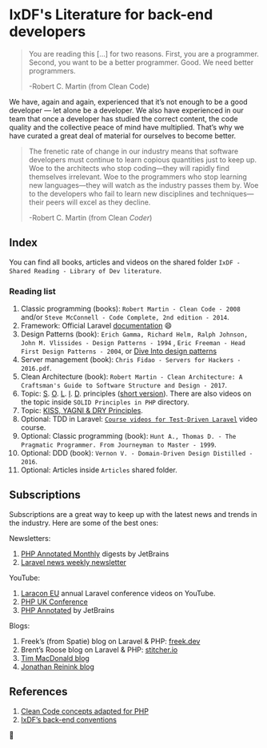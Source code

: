 # IxDF's Literature for back-end developers

> You are reading this [...] for two reasons. First, you are a programmer. Second, you want to be a better programmer. Good. We need better programmers.
>
> -Robert C. Martin (from Clean Code)

We have, again and again, experienced that it’s not enough to be a good developer — let alone be a developer. We also have
experienced in our team that once a developer has studied the correct content, the code quality and the collective peace of mind
have multiplied. That’s why we have curated a great deal of material for ourselves to become better.

> The frenetic rate of change in our industry means that software developers must continue to learn copious quantities just to keep up.
> Woe to the architects who stop coding—they will rapidly find themselves irrelevant. Woe to the programmers who stop learning new
> languages—they will watch as the industry passes them by. Woe to the developers who fail to learn new disciplines and techniques—their
> peers will excel as they decline.
>
> -Robert C. Martin (from Clean _Coder_)

## Index

You can find all books, articles and videos on the shared folder `IxDF - Shared Reading - Library of Dev literature`.

### Reading list

1.  Classic programming (books): `Robert Martin - Clean Code - 2008` and/or `Steve McConnell - Code Complete, 2nd edition - 2014`.
1.  Framework: Official Laravel [documentation](https://laravel.com/docs/) :smile:
1.  Design Patterns (book): `Erich Gamma, Richard Helm, Ralph Johnson, John M. Vlissides - Design Patterns - 1994` , `Eric Freeman - Head First Design Patterns - 2004`, or [Dive Into design patterns](https://refactoring.guru/design-patterns/book)
1.  Server management (book): `Chris Fidao - Servers for Hackers - 2016.pdf`.
1.  Clean Architecture (book): `Robert Martin - Clean Architecture: A Craftsman's Guide to Software Structure and Design - 2017`.
1.  Topic:
    [S](https://code.tutsplus.com/tutorials/solid-part-1-the-single-responsibility-principle--net-36074).
    [O](https://code.tutsplus.com/tutorials/solid-part-2-the-openclosed-principle--net-36600).
    [L](https://code.tutsplus.com/tutorials/solid-part-3-liskov-substitution-interface-segregation-principles--net-36710).
    [I](https://code.tutsplus.com/tutorials/solid-part-4-the-dependency-inversion-principle--net-36872).
    [D](https://code.tutsplus.com/tutorials/solid-part-4-the-dependency-inversion-principle--net-36872).
    principles ([short version](https://jokiruiz.com/software/solid-principles-php/)). There are also videos on the topic inside `SOLID Principles in PHP` directory.
1.  Topic:
    [KISS, YAGNI & DRY Principles](https://code.tutsplus.com/tutorials/3-key-software-principles-you-must-understand--net-25161).
1.  Optional: TDD in Laravel: [`Course videos for Test-Driven Laravel`](https://course.testdrivenlaravel.com/) video course.
1.  Optional: Classic programming (book): `Hunt A., Thomas D. - The Pragmatic Programmer. From Journeyman to Master - 1999`.
1.  Optional: DDD (book): `Vernon V. - Domain-Driven Design Distilled - 2016`.
1.  Optional: Articles inside `Articles` shared folder.

## Subscriptions

Subscriptions are a great way to keep up with the latest news and trends in the industry. Here are some of the best ones:

Newsletters:
1.  [PHP Annotated Monthly](https://blog.jetbrains.com/phpstorm/tag/php-annotated-monthly/) digests by JetBrains
1.  [Laravel news weekly newsletter](https://laravel-news.com/newsletter)

YouTube:
1.  [Laracon EU](https://www.youtube.com/channel/UCb9XEo_1SDNR8Ucpbktrg5A) annual Laravel conference videos on YouTube.
1.  [PHP UK Conference](https://www.youtube.com/@phpukconference/videos)
1.  [PHP Annotated](https://www.youtube.com/@phpannotated/videos) by JetBrains

Blogs:
1.  Freek’s (from Spatie) blog on Laravel & PHP: [freek.dev](https://freek.dev)
1.  Brent’s Roose blog on Laravel & PHP: [stitcher.io](https://stitcher.io/blog)
1.  [Tim MacDonald blog](https://tim.macdonald.au/)
1.  [Jonathan Reinink blog](https://reinink.ca/articles)


## References

1.  [Clean Code concepts adapted for PHP](clean-code-php.md)
1.  [IxDF’s back-end conventions](README.md)


🦄
